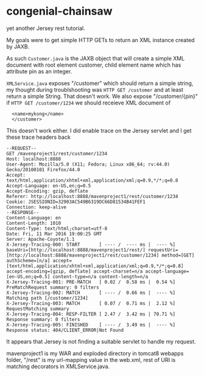 # congenial-chainsaw
yet another Jersey rest tutorial.

My goals were to get simple HTTP GETs to return an XML instance created by JAXB.

As such `Customer.java` is the JAXB object that will create a simple XML document with root element customer, child element name which has attribute pin as an integer.

`XMLService.java` exposes "/customer" which should return a simple string, my thought during troublshooting was `HTTP GET /customer` and at least return a simple String. That doesn't work. We also expose "/customer/{pin}" if `HTTP GET /customer/1234` we should receieve XML document of
```<customer pin="1234">
  <name>mykong</name>
  </customer>
  ```
This doesn't work either. I did enable trace on the Jersey servlet and I get these trace headers back

```
--REQUEST--
GET /mavenproject1/rest/customer/1234
Host: localhost:8888
User-Agent: Mozilla/5.0 (X11; Fedora; Linux x86_64; rv:44.0) Gecko/20100101 Firefox/44.0
Accept: text/html,application/xhtml+xml,application/xml;q=0.9,*/*;q=0.8
Accept-Language: en-US,en;q=0.5
Accept-Encoding: gzip, deflate
Referer: http://localhost:8888/mavenproject1/rest/customer/1234
Cookie: JSESSIONID=32903AC549B6319DC66D81534B41FEF1
Connection: keep-alive
--RESPONSE--
Content-Language: en
Content-Length: 1010
Content-Type: text/html;charset=utf-8
Date: Fri, 11 Mar 2016 19:00:25 GMT
Server: Apache-Coyote/1.1
X-Jersey-Tracing-000: START       [ ---- /  ---- ms |  ---- %] baseUri=[http://localhost:8888/mavenproject1/rest/] requestUri=[http://localhost:8888/mavenproject1/rest/customer/1234] method=[GET] authScheme=[n/a] accept=[text/html,application/xhtml+xml,application/xml;q=0.9,*/*;q=0.8] accept-encoding=[gzip, deflate] accept-charset=n/a accept-language=[en-US,en;q=0.5] content-type=n/a content-length=n/a
X-Jersey-Tracing-001: PRE-MATCH   [ 0.02 /  0.58 ms |  0.54 %] PreMatchRequest summary: 0 filters
X-Jersey-Tracing-002: MATCH       [ ---- /  0.66 ms |  ---- %] Matching path [/customer/1234]
X-Jersey-Tracing-003: MATCH       [ 0.07 /  0.71 ms |  2.12 %] RequestMatching summary
X-Jersey-Tracing-004: RESP-FILTER [ 2.47 /  3.42 ms | 70.71 %] Response summary: 0 filters
X-Jersey-Tracing-005: FINISHED    [ ---- /  3.49 ms |  ---- %] Response status: 404/CLIENT_ERROR|Not Found
```
It appears that Jersey is not finding a suitable servlet to handle my request.

mavenproject1 is my WAR and exploded directory in tomcat8 webapps folder, "/rest" is my url-mapping value in the web.xml, rest of URI is matching decorators in XMLService.java.
